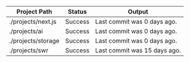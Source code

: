 | Project Path | Status | Output |
| --- | --- | --- | 
| ./projects/next.js | Success | Last commit was 0 days ago. |
| ./projects/ai | Success | Last commit was 0 days ago. |
| ./projects/storage | Success | Last commit was 0 days ago. |
| ./projects/swr | Success | Last commit was 15 days ago. |
